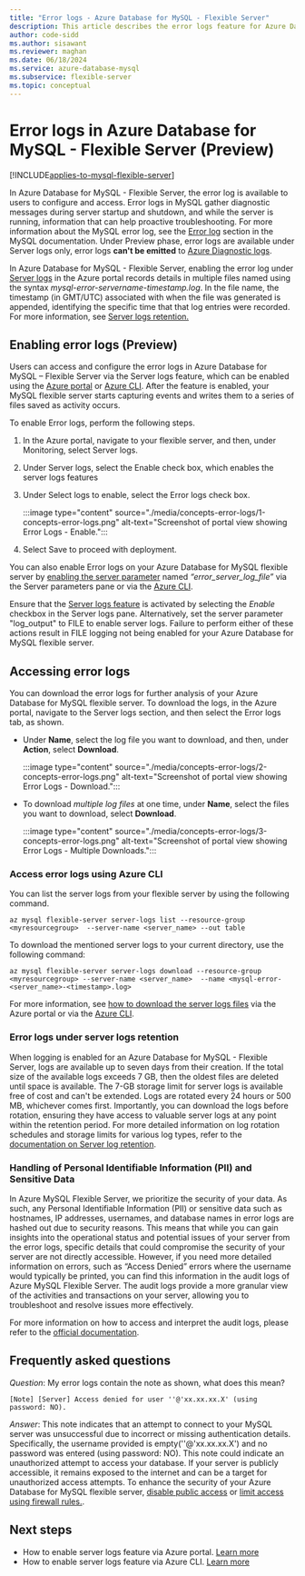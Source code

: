 ```yaml
---
title: "Error logs - Azure Database for MySQL - Flexible Server"
description: This article describes the error logs feature for Azure Database for MySQL - Flexible Server.
author: code-sidd
ms.author: sisawant
ms.reviewer: maghan
ms.date: 06/18/2024
ms.service: azure-database-mysql
ms.subservice: flexible-server
ms.topic: conceptual
---
```


# Error logs in Azure Database for MySQL - Flexible Server (Preview)

[!INCLUDE[applies-to-mysql-flexible-server](../includes/applies-to-mysql-flexible-server.md)]

In Azure Database for MySQL - Flexible Server, the error log is available to users to configure and access. Error logs in MySQL gather diagnostic messages during server startup and shutdown, and while the server is running, information that can help proactive troubleshooting. For more information about the MySQL error log, see the [Error log](https://dev.mysql.com/doc/refman/8.0/en/error-log.html) section in the MySQL documentation. 
Under Preview phase, error logs are available under Server logs only, error logs **can't be emitted** to [Azure Diagnostic logs](./../../azure-monitor/essentials/platform-logs-overview.md).

In Azure Database for MySQL - Flexible Server, enabling the error log under [Server logs](./concepts-monitoring.md#server-logs) in the Azure portal records details in multiple files named using the syntax *mysql-error-servername-timestamp.log*. In the file name, the timestamp (in GMT/UTC) associated with when the file was generated is appended, identifying the specific time that that log entries were recorded. For more information, see [Server logs retention.](./concepts-monitoring.md#server-logs)

## Enabling error logs (Preview)

Users can access and configure the error logs in Azure Database for MySQL – Flexible Server via the Server logs feature, which can be enabled using the [Azure portal](./how-to-server-logs-portal.md#enable-server-logs) or [Azure CLI](./how-to-server-logs-cli.md). 
After the feature is enabled, your MySQL flexible server starts capturing events and writes them to a series of files saved as activity occurs.

To enable Error logs, perform the following steps.
1.	In the Azure portal, navigate to your flexible server, and then, under Monitoring, select Server logs.
2.	Under Server logs, select the Enable check box, which enables the server logs features
3.	Under Select logs to enable, select the Error logs check box.

    :::image type="content" source="./media/concepts-error-logs/1-concepts-error-logs.png" alt-text="Screenshot of portal view showing Error Logs - Enable.":::

4.	Select Save to proceed with deployment.


You can also enable Error logs on your Azure Database for MySQL flexible server by [enabling the server parameter](./how-to-configure-server-parameters-portal.md) named *“error_server_log_file”*  via the Server parameters pane or via the [Azure CLI](./how-to-configure-server-parameters-cli.md). 

Ensure that the [Server logs feature](./how-to-server-logs-portal.md#enable-server-logs) is activated by selecting the *Enable* checkbox in the Server logs pane. Alternatively, set the server parameter "log_output" to FILE to enable server logs. Failure to perform either of these actions result in FILE logging not being enabled for your Azure Database for MySQL flexible server.

## Accessing error logs 
You can download the error logs for further analysis of your Azure Database for MySQL flexible server.  To download the logs, in the Azure portal, navigate to the Server logs section, and then select the Error logs tab, as shown.
 - Under **Name**, select the log file you want to download, and then, under **Action**, select **Download**. 
 
    :::image type="content" source="./media/concepts-error-logs/2-concepts-error-logs.png" alt-text="Screenshot of portal view showing Error Logs - Download.":::

 - To download *multiple log files* at one time, under **Name**, select the files you want to download, select **Download**.
 
    :::image type="content" source="./media/concepts-error-logs/3-concepts-error-logs.png" alt-text="Screenshot of portal view showing Error Logs - Multiple Downloads.":::
    

### Access error logs using Azure CLI
You can list the server logs from your flexible server by using the following command.
```azurecli
az mysql flexible-server server-logs list --resource-group <myresourcegroup>  --server-name <server_name> --out table 
```

To download the mentioned server logs to your current directory, use the following command:
```azurecli
az mysql flexible-server server-logs download --resource-group <myresourcegroup> --server-name <server_name>  --name <mysql-error-<server_name>-<timestamp>.log>
```

For more information, see [how to download the server logs files](./how-to-server-logs-portal.md#download-server-logs) via the Azure portal or via the [Azure CLI](./how-to-server-logs-cli.md#download-server-logs-using-azure-cli).


### Error logs under server logs retention
When logging is enabled for an Azure Database for MySQL - Flexible Server, logs are available up to seven days from their creation. If the total size of the available logs exceeds 7 GB, then the oldest files are deleted until space is available. The 7-GB storage limit for server logs is available free of cost and can't be extended. Logs are rotated every 24 hours or 500 MB, whichever comes first. 
Importantly, you can download the logs before rotation, ensuring they have access to valuable server logs at any point within the retention period.
For more detailed information on log rotation schedules and storage limits for various log types, refer to the [documentation on Server log retention](./concepts-monitoring.md#server-logs).


### Handling of Personal Identifiable Information (PII) and Sensitive Data
In Azure MySQL Flexible Server, we prioritize the security of your data. As such, any Personal Identifiable Information (PII) or sensitive data such as hostnames, IP addresses, usernames, and database names in error logs are hashed out due to security reasons.
This means that while you can gain insights into the operational status and potential issues of your server from the error logs, specific details that could compromise the security of your server are not directly accessible.
However, if you need more detailed information on errors, such as “Access Denied” errors where the username would typically be printed, you can find this information in the audit logs of Azure MySQL Flexible Server. The audit logs provide a more granular view of the activities and transactions on your server, allowing you to troubleshoot and resolve issues more effectively.

For more information on how to access and interpret the audit logs, please refer to the [official documentation](./concepts-audit-logs.md).

## Frequently asked questions

*Question*: My error logs contain the note as shown, what does this mean?

`[Note] [Server] Access denied for user ''@'xx.xx.xx.X' (using password: NO).`

*Answer*: This note indicates that an attempt to connect to your MySQL server was unsuccessful due to incorrect or missing authentication details. Specifically, the username provided is empty(''@'xx.xx.xx.X') and no password was entered (using password: NO). This note could indicate an unauthorized attempt to access your database.
If your server is publicly accessible, it remains exposed to the internet and can be a target for unauthorized access attempts. To enhance the security of your Azure Database for MySQL flexible server, [disable public access](./concepts-networking-private-link.md#deny-public-access) or [limit access using firewall rules.](./concepts-networking-public.md#firewall-rules).

## Next steps
- How to enable server logs feature via Azure portal. [Learn more](./how-to-server-logs-portal.md)
- How to enable server logs feature via Azure CLI. [Learn more](./how-to-server-logs-cli.md)
